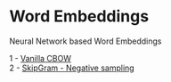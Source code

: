 # Word Embeddings
Neural Network based Word Embeddings

1 - [Vanilla CBOW](https://github.com/hveigz/word-embeddings/blob/master/Word2Vec_CBOW.ipynb) <br>
2 - [SkipGram - Negative sampling](https://github.com/hveigz/word-embeddings/blob/master/Word2Vec_Skip_Gram.ipynb) <br>